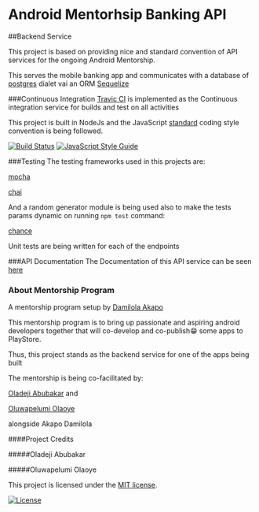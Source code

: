 # Android Mentorhsip Banking API
##Backend Service

This project is based on providing nice and standard convention of API services for the ongoing Android Mentorship.

This serves the mobile banking app and communicates with a database of [postgres](https://www.postgresql.org/) dialet vai an ORM [Sequelize](http://docs.sequelizejs.com/)


###Continuous Integration
[Travic CI](https://about.travis-ci.com/) is implemented as the Continuous integration service  for builds and test on all activities

This project is built in NodeJs and the JavaScript [standard](https://www.npmjs.com/package/standard) coding style convention is being followed.


[![Build Status](https://travis-ci.com/tonespy/android-mentorship-bank-api.svg?token=WzkNsx4y8921z7L47McZ&branch=master)](https://travis-ci.com/tonespy/android-mentorship-bank-api)
[![JavaScript Style Guide](https://img.shields.io/badge/code_style-standard-brightgreen.svg)](https://standardjs.com)

###Testing
The testing frameworks used in this projects are:

[mocha](https://www.npmjs.com/package/mocha)

[chai](https://www.npmjs.com/package/chai)

And a random generator module is being used also to make the tests params dynamic on running `npm test` command:

[chance](https://www.npmjs.com/package/chance)

Unit tests are being written for each of the endpoints


###API Documentation
The Documentation of this API service can be seen [here](https://documenter.getpostman.com/view/812352/android-mentorship-bank-api/RVuAA69u) 


### About Mentorship Program
A mentorship program setup by [Damilola Akapo](https://github.com/helios66)

This mentorship program is to bring up passionate and aspiring android developers together that will co-develop and co-publish:grin: some apps to PlayStore.

Thus, this project stands as the backend service for one of the apps being built

The mentorship is being co-facilitated by:

[Oladeji Abubakar](https://github.com/tonespy) and

[Oluwapelumi Olaoye](https://github.com/OluwapelZ)

alongside Akapo Damilola

####Project Credits

#####Oladeji Abubakar

#####Oluwapelumi Olaoye


This project is licensed under the [MIT license](https://opensource.org/licenses/MIT).

<a href="https://packagist.org/packages/laravel/framework"><img src="https://poser.pugx.org/laravel/framework/license.svg" alt="License"></a>
